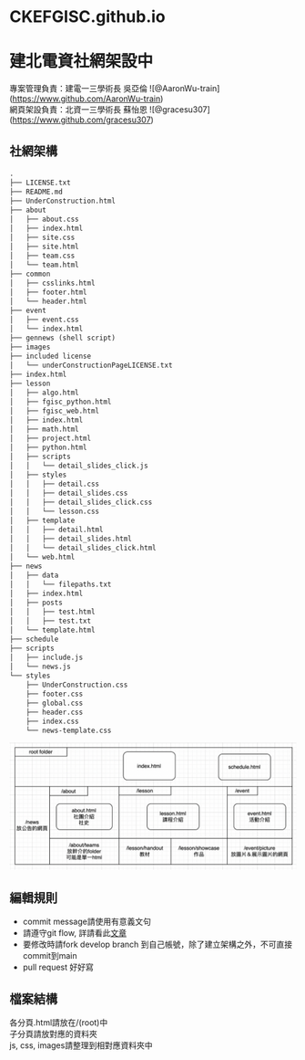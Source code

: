 # CKEFGISC.github.io
# 建北電資社網架設中
專案管理負責：建電一三學術長 吳亞倫 ![@AaronWu-train] (https://www.github.com/AaronWu-train) <br>
網頁架設負責：北資一三學術長 蘇怡恩 ![@gracesu307] (https://www.github.com/gracesu307)   <br>

## 社網架構
```
.
├── LICENSE.txt
├── README.md
├── UnderConstruction.html
├── about
│   ├── about.css
│   ├── index.html
│   ├── site.css
│   ├── site.html
│   ├── team.css
│   └── team.html
├── common
│   ├── csslinks.html
│   ├── footer.html
│   └── header.html
├── event
│   ├── event.css
│   └── index.html
├── gennews (shell script)
├── images
├── included license
│   └── underConstructionPageLICENSE.txt
├── index.html
├── lesson
│   ├── algo.html
│   ├── fgisc_python.html
│   ├── fgisc_web.html
│   ├── index.html
│   ├── math.html
│   ├── project.html
│   ├── python.html
│   ├── scripts
│   │   └── detail_slides_click.js
│   ├── styles
│   │   ├── detail.css
│   │   ├── detail_slides.css
│   │   ├── detail_slides_click.css
│   │   └── lesson.css
│   ├── template
│   │   ├── detail.html
│   │   ├── detail_slides.html
│   │   └── detail_slides_click.html
│   └── web.html
├── news
│   ├── data
│   │   └── filepaths.txt
│   ├── index.html
│   ├── posts
│   │   ├── test.html
│   │   ├── test.txt
│   └── template.html
├── schedule
├── scripts
│   ├── include.js
│   └── news.js
└── styles
    ├── UnderConstruction.css
    ├── footer.css
    ├── global.css
    ├── header.css
    ├── index.css
    └── news-template.css
```

![image](images/社網架構.png)

## 編輯規則
* commit message請使用有意義文句
* 請遵守git flow, 詳請看此[文章](https://ithelp.ithome.com.tw/articles/10227605)
* 要修改時請fork develop branch 到自己帳號，除了建立架構之外，不可直接commit到main
* pull request 好好寫

## 檔案結構
各分頁.html請放在/(root)中 <br>
子分頁請放對應的資料夾 <br>
js, css, images請整理到相對應資料夾中 <br>
